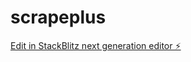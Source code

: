 # scrapeplus

[Edit in StackBlitz next generation editor ⚡️](https://stackblitz.com/~/github.com/fjmedina/scrapeplus)